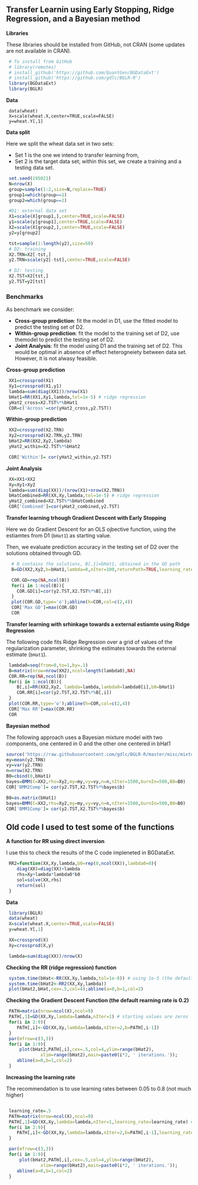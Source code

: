 ## Transfer Learnin using Early Stopping, Ridge Regression, and a Bayesian method

**Libraries**

These libraries should be installed from GitHub, not CRAN (some updates are not available in CRAN).


```r
 # To install from GitHub
 # library(remotes)
 # install_github('https://github.com/QuantGen/BGDataExt')
 # install_github('https://github.com/gdlc/BGLR-R')
 library(BGDataExt)
 library(BGLR)
```
 
**Data** 

```{r}
 data(wheat)
 X=scale(wheat.X,center=TRUE,scale=FALSE)
 y=wheat.Y[,1]
```

**Data split**

Here we split the wheat data set in two sets:
  - Set 1 is the one we intend to transfer learning from,
  - Set 2 is the target data set; within this set, we create a training and a testing data set.

```r
 set.seed(195021)
 N=nrow(X)
 group=sample(1:2,size=N,replace=TRUE)
 group1=which(group==1)
 group2=which(group==2)

 #D1: external data set
 X1=scale(X[group1,],center=TRUE,scale=FALSE)
 y1=scale(y[group1],center=TRUE,scale=FALSE)
 X2=scale(X[group2,],center=TRUE,scale=FALSE)
 y2=y[group2]

 tst=sample(1:length(y2),size=50)
 # D2: training
 X2.TRN=X2[-tst,]
 y2.TRN=scale(y2[-tst],center=TRUE,scale=FALSE)

 # D2: testing
 X2.TST=X2[tst,]
 y2.TST=y2[tst]

```

### Benchmarks

As benchmark we consider:
 - **Cross-group prediction**: fit the model in D1, use the fitted model to predict the testing set of D2.
 - **Within-group prediction**: fit the model to the training set of D2, use themodel to predict the testing set of D2.
 - **Joint Analysis**: fit the model using D1 and the training set of D2. This would be optimal in absence of effect heterogneiety between data set. However, it is not alwasy feasible.

**Cross-group prediction**

```r
 XX1=crossprod(X1)
 Xy1=crossprod(X1,y1)
 lambda=sum(diag(XX1))/nrow(X1)
 bHat1=RR(XX1,Xy1,lambda,tol=1e-5) # ridge regression
 yHat2_cross=X2.TST%*%bHat1
 COR=c('Across'=cor(yHat2_cross,y2.TST))

```

**Within-group prediction**

```r
 XX2=crossprod(X2.TRN)
 Xy2=crossprod(X2.TRN,y2.TRN)
 bHat2=RR(XX2,Xy2,lambda)
 yHat2_within=X2.TST%*%bHat2

 COR['Within']= cor(yHat2_within,y2.TST)

```

**Joint Analysis**

```r
 XX=XX1+XX2
 Xy=Xy1+Xy2
 lambda=sum(diag(XX))/(nrow(X1)+nrow(X2.TRN))
 bHatCombined=RR(XX,Xy,lambda,tol=1e-5) # ridge regression
 yHat2_combined=X2.TST%*%bHatCombined
 COR['Combined']=cor(yHat2_combined,y2.TST)

```

**Transfer learning trhough Gradient Descent with Early Stopping**

Here we do Gradient Descent for an OLS ojbective function, using the estiamtes from D1 (`bHat1`) as starting value.

Then, we evaluate prediction accuracy in the testing set of D2 over the solutions obtained through GD.

```r
  # B contains the solutions, B[,1]=bHat1, obtained in the GD path
  B=GD(XX2,Xy2,b=bHat1,lambda=0,nIter=100,returnPath=TRUE,learning_rate=.03)

  COR.GD=rep(NA,ncol(B))
  for(i in 1:ncol(B)){
    COR.GD[i]=cor(y2.TST,X2.TST%*%B[,i])
  }
  plot(COR.GD,type='o');abline(h=COR,col=c(2,4))
  COR['Max GD']=max(COR.GD)
  COR

```

**Transfer learning with srhinkage towards a external estiamte  using Ridge Regression**


The following code fits Ridge Regression over a grid of values of the regularization parameter, shrinking the estimates towards the external estimate (`bHat1`).
```r
 lambda0=seq(from=0,to=1,by=.1)
 B=matrix(nrow=nrow(XX2),ncol=length(lambda0),NA)
 COR.RR=rep(NA,ncol(B))
 for(i in 1:ncol(B)){
    B[,i]=RR(XX2,Xy2, lambda=lambda,lambda0=lambda0[i],b0=bHat1)
    COR.RR[i]=cor(y2.TST,X2.TST%*%B[,i])
 }
 plot(COR.RR,type='o');abline(h=COR,col=c(2,4))
 COR['Max RR']=max(COR.RR)
 COR

```



**Bayesian method**

The following approach uses a Bayesian mixture model with two components, one centered in 0 and the other one centered in bHat1

```r
source('https://raw.githubusercontent.com/gdlc/BGLR-R/master/misc/mixturesWithNonZeroPriorMeans.R')
my=mean(y2.TRN)
vy=var(y2.TRN)
n=nrow(X2.TRN)
B0=cbind(0,bHat1)
bayes=BMM(C=XX2,rhs=Xy2,my=my,vy=vy,n=n,nIter=1500,burnIn=500,B0=B0)
COR['BMM2Comp']= cor(y2.TST,X2.TST%*%bayes$b)

B0=as.matrix(bHat1)
bayes=BMM(C=XX2,rhs=Xy2,my=my,vy=vy,n=n,nIter=1500,burnIn=500,B0=B0)
COR['BMM1Comp']= cor(y2.TST,X2.TST%*%bayes$b)

```


## Old code I used to test some of the functions

**A function for RR using direct inversion**

I use this to check the results of the C code impleneted in BGDataExt.

```r
 RR2=function(XX,Xy,lambda,b0=rep(0,ncol(XX)),lambda0=0){
	diag(XX)=diag(XX)+lambda
	rhs=Xy+lambda*lambda0*b0
	sol=solve(XX,rhs)
	return(sol)
 }

```

**Data**

```r
 library(BGLR)
 data(wheat)
 X=scale(wheat.X,center=TRUE,scale=FALSE)
 y=wheat.Y[,1]

 XX=crossprod(X)
 Xy=crossprod(X,y)

 lambda=sum(diag(XX))/nrow(X)

```

**Checking the RR (ridge regression) function**

```r
 system.time(bHat<-RR(XX,Xy,lambda,tol=1e-8)) # using 1e-5 (the default) renders an algorithm orders of magnitude faster, with good precision.
 system.time(bHat2<-RR2(XX,Xy,lambda))
 plot(bHat2,bHat,cex=.5,col=4);abline(a=0,b=1,col=2)
```


**Checking the Gradient Descent Function (the default rearning rate is 0.2)**

```r
 PATH=matrix(nrow=ncol(X),ncol=9)
 PATH[,1]=GD(XX,Xy,lambda=lambda,nIter=1) # starting values are zeros
 for(i in 2:9){
 	PATH[,i]<-GD(XX,Xy,lambda=lambda,nIter=2,b=PATH[,i-1])
 } 
 par(mfrow=c(3,3))
 for(i in 1:9){ 
     plot(bHat2,PATH[,i],cex=.5,col=4,ylim=range(bHat2),
             xlim=range(bHat2),main=paste0(i*2, ' iterations.'));
    abline(a=0,b=1,col=2)
 }
```
 
**Increasing the learning rate**

The recommendation is to use learning rates between 0.05 to 0.8 (not much higher)

```r

 learning_rate=.5
 PATH=matrix(nrow=ncol(X),ncol=9)
 PATH[,1]=GD(XX,Xy,lambda=lambda,nIter=1,learning_rate=learning_rate) # starting values are zeros
 for(i in 2:9){
 	PATH[,i]<-GD(XX,Xy,lambda=lambda,nIter=2,b=PATH[,i-1],learning_rate=learning_rate)
 } 

 par(mfrow=c(3,3))
 for(i in 1:9){ 
     plot(bHat2,PATH[,i],cex=.5,col=4,ylim=range(bHat2),
             xlim=range(bHat2),main=paste0(i*2, ' iterations.'));
    abline(a=0,b=1,col=2)
 }
 
```




